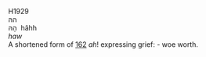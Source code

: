 <body>
  <p>H1929<br>  ההּ  <br> הָהּ  ‎  hâhh  <br><i>haw </i><br>A shortened form of <a href="h0162.htm">162</a>  <i>ah</i>! expressing grief: - woe worth.<br></p>
 </body>